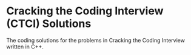 # Cracking the Coding Interview (CTCI) Solutions
The coding solutions for the problems in Cracking the Coding Interview written in C++.

